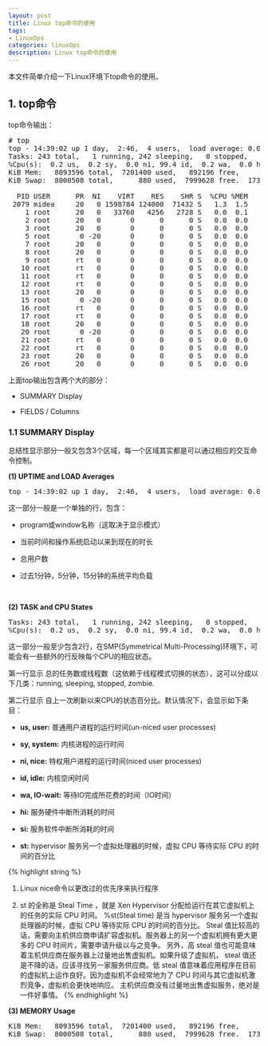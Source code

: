 ```yaml
---
layout: post
title: Linux top命令的使用
tags:
- LinuxOps
categories: linuxOps
description: Linux top命令的使用
---
```



本文件简单介绍一下Linux环境下top命令的使用。

<!-- more -->

## 1. top命令

top命令输出：
<pre>
# top
top - 14:39:02 up 1 day,  2:46,  4 users,  load average: 0.00, 0.00, 0.00
Tasks: 243 total,   1 running, 242 sleeping,   0 stopped,   0 zombie
%Cpu(s):  0.2 us,  0.2 sy,  0.0 ni, 99.4 id,  0.2 wa,  0.0 hi,  0.0 si,  0.0 st
KiB Mem:   8093596 total,  7201400 used,   892196 free,     1000 buffers
KiB Swap:  8000508 total,      880 used,  7999628 free.  1732676 cached Mem

  PID USER      PR  NI    VIRT    RES    SHR S  %CPU %MEM     TIME+ COMMAND
 2079 midea     20   0 1598784 124000  71432 S   1.3  1.5   8:59.30 compiz
    1 root      20   0   33760   4256   2728 S   0.0  0.1   0:01.33 init
    2 root      20   0       0      0      0 S   0.0  0.0   0:00.02 kthreadd
    3 root      20   0       0      0      0 S   0.0  0.0   0:00.94 ksoftirqd/0
    5 root       0 -20       0      0      0 S   0.0  0.0   0:00.00 kworker/0:0H
    7 root      20   0       0      0      0 S   0.0  0.0   0:24.76 rcu_sched
    8 root      20   0       0      0      0 S   0.0  0.0   0:00.00 rcu_bh
    9 root      rt   0       0      0      0 S   0.0  0.0   0:00.00 migration/0
   10 root      rt   0       0      0      0 S   0.0  0.0   0:00.33 watchdog/0
   11 root      rt   0       0      0      0 S   0.0  0.0   0:00.33 watchdog/1
   12 root      rt   0       0      0      0 S   0.0  0.0   0:00.01 migration/1
   13 root      20   0       0      0      0 S   0.0  0.0   0:01.03 ksoftirqd/1
   15 root       0 -20       0      0      0 S   0.0  0.0   0:00.00 kworker/1:0H
   16 root      rt   0       0      0      0 S   0.0  0.0   0:00.32 watchdog/2
   17 root      rt   0       0      0      0 S   0.0  0.0   0:00.00 migration/2
   18 root      20   0       0      0      0 S   0.0  0.0   0:00.72 ksoftirqd/2
   20 root       0 -20       0      0      0 S   0.0  0.0   0:00.00 kworker/2:0H
   21 root      rt   0       0      0      0 S   0.0  0.0   0:00.33 watchdog/3
   22 root      rt   0       0      0      0 S   0.0  0.0   0:00.01 migration/3
   23 root      20   0       0      0      0 S   0.0  0.0   0:01.28 ksoftirqd/3
   26 root      20   0       0      0      0 S   0.0  0.0   0:00.00 kdevtmpfs  
</pre>

上面top输出包含两个大的部分：

* SUMMARY Display

* FIELDS / Columns

### 1.1 SUMMARY Display

总结性显示部分一般又包含3个区域，每一个区域其实都是可以通过相应的交互命令控制。

**(1) UPTIME and LOAD Averages**
<pre>
top - 14:39:02 up 1 day,  2:46,  4 users,  load average: 0.00, 0.00, 0.00
</pre>

这一部分一般是一个单独的行，包含： 

* program或window名称（这取决于显示模式）

* 当前时间和操作系统启动以来到现在的时长

* 总用户数

* 过去1分钟，5分钟，15分钟的系统平均负载

<br />

**(2) TASK and CPU States**
<pre>
Tasks: 243 total,   1 running, 242 sleeping,   0 stopped,   0 zombie
%Cpu(s):  0.2 us,  0.2 sy,  0.0 ni, 99.4 id,  0.2 wa,  0.0 hi,  0.0 si,  0.0 st
</pre>
这一部分一般至少包含2行，在SMP(Symmetrical Multi-Processing)环境下，可能会有一些额外的行反映每个CPU的相应状态。

第一行显示 总的任务数或线程数（这依赖于线程模式切换的状态），这可以分成以下几类：running, sleeping, stopped, zombie.

第二行显示 自上一次刷新以来CPU的状态百分比。默认情况下，会显示如下条目：

* **us, user:** 普通用户进程的运行时间(un-niced user processes)

* **sy, system:** 内核进程的运行时间

* **ni, nice:** 特权用户进程的运行时间(niced user processes)

* **id, idle:** 内核空闲时间

* **wa, IO-wait:** 等待IO完成所花费的时间（IO时间）

* **hi:** 服务硬件中断所消耗的时间

* **si:** 服务软件中断所消耗的时间

* **st:**  hypervisor 服务另一个虚拟处理器的时候，虚拟 CPU 等待实际 CPU 的时间的百分比


{% highlight string %}
1. Linux nice命令以更改过的优先序来执行程序

2. st 的全称是 Steal Time ，就是 Xen Hypervisor 分配给运行在其它虚拟机上的任务的实际 CPU 时间。
%st(Steal time) 是当 hypervisor 服务另一个虚拟处理器的时候，虚拟 CPU 等待实际 CPU 的时间的百分比。
Steal 值比较高的话，需要向主机供应商申请扩容虚拟机。服务器上的另一个虚拟机拥有更大更多的 CPU 时间片，需要申请升级以与之竞争。
另外，高 steal 值也可能意味着主机供应商在服务器上过量地出售虚拟机。如果升级了虚拟机， steal 值还是不降的话，应该寻找另一家服务供应商。低 steal 值意味着应用程序在目前的虚拟机上运作良好。因为虚拟机不会经常地为了 CPU 时间与其它虚拟机激烈竞争，虚拟机会更快地响应。
主机供应商没有过量地出售虚拟服务，绝对是一件好事情。
{% endhighlight %}


**(3) MEMORY Usage**
<pre>
KiB Mem:   8093596 total,  7201400 used,   892196 free,     1000 buffers
KiB Swap:  8000508 total,      880 used,  7999628 free.  1732676 cached Mem
<pre>




<br />
<br />
<br />



